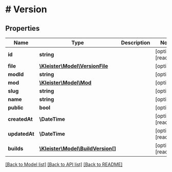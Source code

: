 # # Version

## Properties

Name | Type | Description | Notes
------------ | ------------- | ------------- | -------------
**id** | **string** |  | [optional] [readonly]
**file** | [**\Kleister\Model\VersionFile**](VersionFile.md) |  | [optional]
**modId** | **string** |  | [optional]
**mod** | [**\Kleister\Model\Mod**](Mod.md) |  | [optional]
**slug** | **string** |  | [optional]
**name** | **string** |  | [optional]
**public** | **bool** |  | [optional]
**createdAt** | **\DateTime** |  | [optional] [readonly]
**updatedAt** | **\DateTime** |  | [optional] [readonly]
**builds** | [**\Kleister\Model\BuildVersion[]**](BuildVersion.md) |  | [optional] [readonly]

[[Back to Model list]](../../README.md#models) [[Back to API list]](../../README.md#endpoints) [[Back to README]](../../README.md)
